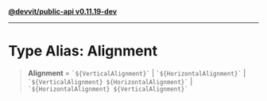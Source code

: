 [**@devvit/public-api v0.11.19-dev**](../../../../../../README.md)

---

# Type Alias: Alignment

> **Alignment** = `` `${VerticalAlignment}` `` \| `` `${HorizontalAlignment}` `` \| `` `${VerticalAlignment} ${HorizontalAlignment}` `` \| `` `${HorizontalAlignment} ${VerticalAlignment}` ``
